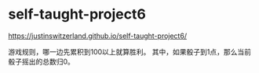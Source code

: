 # self-taught-project6
https://justinswitzerland.github.io/self-taught-project6/

游戏规则，哪一边先累积到100以上就算胜利。
其中，如果骰子到1点，那么当前骰子摇出的总数归0。
